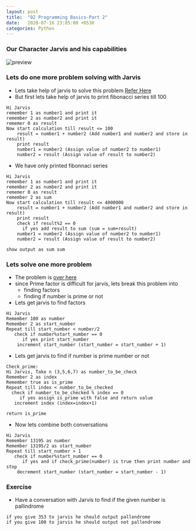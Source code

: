 ```yaml
---
layout: post
title:  "02 Programming Basics-Part 2"
date:   2020-07-16 23:05:08 +0530
categories: Python
---
```

### Our Character Jarvis and his capabilities
![preview](../../../../assets/python04.png)

### Lets do one more problem solving with Jarvis
* Lets take help of jarvis to solve this problem [Refer Here](https://projecteuler.net/problem=2)
* But first lets take help of jarvis to print fibonacci series till 100
```
Hi Jarvis
remember 1 as number1 and print it
remember 2 as number2 and print it
rememer 0 as result 
Now start calculation till result <= 100
    result = number1 + number2 (Add number1 and number2 and store in result)
    print result
    number1 = number2 (Assign value of number2 to number1)
    number2 = result (Assign value of result to number2)
```

* We have only printed fibonnaci series

```
Hi Jarvis
remember 1 as number1 and print it
remember 2 as number2 and print it
rememer 0 as result 
remember 2 as sum
Now start calculation till result <= 4000000
    result = number1 + number2 (Add number1 and number2 and store in result)
    print result
    check if result%2 == 0 
      if yes add result to sum (sum = sum+result)
    number1 = number2 (Assign value of number2 to number1)
    number2 = result (Assign value of result to number2)

show output as sum sum
```
### Lets solve one more problem
* The problem is [over here](https://projecteuler.net/problem=3)
* since Prime factor is difficult for jarvis, lets break this problem into
  * finding factors
  * finding if number is prime or not
* Lets get jarvis to find factors
```
Hi Jarvis
Remember 100 as number
Remember 2 as start_number
Repeat till start_number < number/2
   check if number%start_number == 0
      if yes print start_number
    increment start_number (start_number = start_number + 1)
```

* Lets get jarvis to find if number is prime number or not

```
Check_prime:
Hi Jarvis, Take n (3,5,6,7) as number_to_be_check
Remember 2 as index
Remember true as is_prime
Repeat till index < number_to_be_checked
  check if number_to_be_checked % index == 0
     if yes assign is_prime with false and return value
   increment index (index=index+1)

return is_prime
```

* Now lets combine both conversations
```
Hi Jarvis
Remember 13195 as number
Remember 13195/2 as start_number
Repeat till start_number > 1
   check if number%start_number == 0
      if yes and if check_prime(number) is true then print number and stop
    decrement start_number (start_number = start_number - 1)
```

### Exercise
* Have a conversation with Jarvis to find if the given number is pallindrome
```
if you give 353 to jarvis he should output pallendrome
if you give 100 to jarvis he should output not pallendrome
```